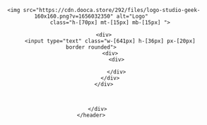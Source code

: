 

<!DOCTYPE html>
<html lang="en">

<head>
    <meta charset="UTF-8">
    <meta name="viewport" content="width=device-width, initial-scale=1.0">
    <title>Tailwind Test</title>
    <link href="./output.css" rel="stylesheet">
</head>

<body>
    <header class="border border-red-500 w-[1354px] h-[110px] bg-blue-500 w-full flex justify-between items-center">
        <div class="w-[100px] h-[110px]a mt-[15] mb-[15]">

            <img src="https://cdn.dooca.store/292/files/logo-studio-geek-160x160.png?v=1656032350" alt="Logo"
                class="h-[70px] mt-[15px] mb-[15px] ">

            <div>
                <input type="text" class="w-[641px] h-[36px] px-[20px] border rounded">
                <div>
                    <div>

                    </div>
                </div>
            </div>



        </div>
    </header>
</body>

</html>